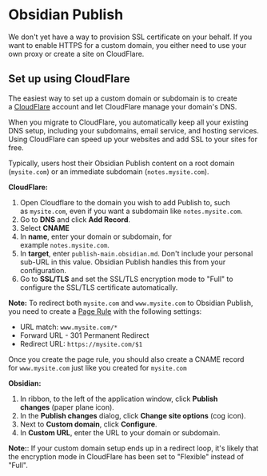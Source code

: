 # Obsidian Publish
We don't yet have a way to provision SSL certificate on your behalf. If you want to enable HTTPS for a custom domain, you either need to use your own proxy or create a site on CloudFlare.

## Set up using CloudFlare

The easiest way to set up a custom domain or subdomain is to create a [CloudFlare](https://cloudflare.com/) account and let CloudFlare manage your domain's DNS.

When you migrate to CloudFlare, you automatically keep all your existing DNS setup, including your subdomains, email service, and hosting services. Using CloudFlare can speed up your websites and add SSL to your sites for free.

Typically, users host their Obsidian Publish content on a root domain (`mysite.com`) or an immediate subdomain (`notes.mysite.com`).

**CloudFlare:**

1.  Open Cloudflare to the domain you wish to add Publish to, such as `mysite.com`, even if you want a subdomain like `notes.mysite.com`.
2.  Go to **DNS** and click **Add Record**.
3.  Select **CNAME**
4.  In **name**, enter your domain or subdomain, for example `notes.mysite.com`.
5.  In **target**, enter `publish-main.obsidian.md`. Don't include your personal sub-URL in this value. Obsidian Publish handles this from your configuration.
6.  Go to **SSL/TLS** and set the SSL/TLS encryption mode to "Full" to configure the SSL/TLS certificate automatically.

**Note:** To redirect both `mysite.com` and `www.mysite.com` to Obsidian Publish, you need to create a [Page Rule](https://support.cloudflare.com/hc/en-us/articles/200172336-Creating-Page-Rules) with the following settings:

-   URL match: `www.mysite.com/*`
-   Forward URL - 301 Permanent Redirect
-   Redirect URL: `https://mysite.com/$1`

Once you create the page rule, you should also create a CNAME record for `www.mysite.com` just like you created for `mysite.com`

**Obsidian:**

1.  In ribbon, to the left of the application window, click **Publish changes** (paper plane icon).
2.  In the **Publish changes** dialog, click **Change site options** (cog icon).
3.  Next to **Custom domain**, click **Configure**.
4.  In **Custom URL**, enter the URL to your domain or subdomain.

**Note:**: If your custom domain setup ends up in a redirect loop, it's likely that the encryption mode in CloudFlare has been set to "Flexible" instead of "Full".